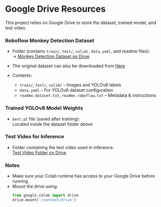 # Google Drive Resources

This project relies on Google Drive to store the dataset, trained model, and test video.



### Roboflow Monkey Detection Dataset

- Folder (contains `train/`, `test/`, `valid/`, `data.yaml`, and readme files):  
  -> [Monkey Detection Dataset on Drive](https://drive.google.com/drive/folders/19lzEpqpo4mffK9B_YIv0OAGYLgrFy5Y1)
- The original dataset can also be downloaded from [Here](https://universe.roboflow.com/monkey-3byip/monkey-l6seo)

- Contents:
  - `train/`, `test/`, `valid/` – Images and YOLOv8 labels
  - `data.yaml` – For YOLOv8 dataset configuration
  - `readme.dataset.txt`, `readme.roboflow.txt` – Metadata & instructions



### Trained YOLOv8 Model Weights

- `best.pt` file (saved after training):  
  Located inside the dataset folder above



### Test Video for Inference

- Folder containing the test video used in inference:  
  [Test Video Folder on Drive](https://drive.google.com/drive/folders/1G7YEMr863kLuWCCuhp7C6iWxtDx6V652)



### Notes

- Make sure your Colab runtime has access to your Google Drive before running.
- Mount the drive using:
  ```python
  from google.colab import drive
  drive.mount('/content/drive')
